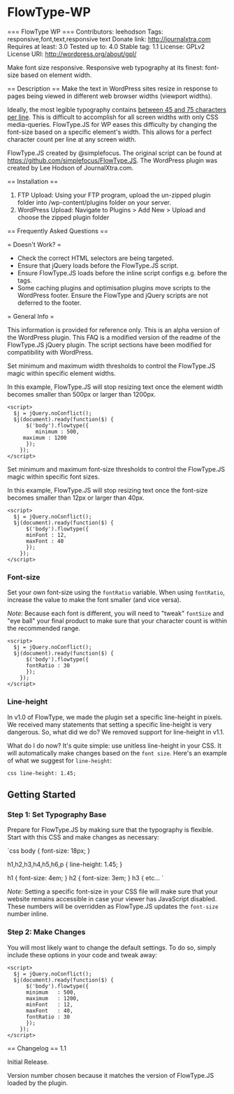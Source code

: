 FlowType-WP
===========

=== FlowType WP ===
Contributors: leehodson
Tags: responsive,font,text,responsive text
Donate link: http://journalxtra.com
Requires at least: 3.0
Tested up to: 4.0
Stable tag: 1.1
License: GPLv2
License URI: http://wordpress.org/about/gpl/

Make font size responsive. Responsive web typography at its finest: font-size based on element width.

== Description ==
Make the text in WordPress sites resize in response to pages being viewed in different web browser widths (viewport widths).

Ideally, the most legible typography contains [between 45 and 75 characters per line](http://webtypography.net/2.1.2). This is difficult to accomplish for all screen widths with only CSS media-queries. FlowType.JS for WP eases this difficulty by changing the font-size based on a specific element\'s width. This allows for a perfect character count per line at any screen width.

FlowType.JS created by @simplefocus. The original script can be found at https://github.com/simplefocus/FlowType.JS. The WordPress plugin was created by Lee Hodson of JournalXtra.com.

== Installation ==
1. FTP Upload: Using your FTP program, upload the un-zipped plugin folder into /wp-content/plugins folder on your server.
2. WordPress Upload: Navigate to Plugins > Add New > Upload and choose the zipped plugin folder

== Frequently Asked Questions ==

= Doesn't Work?  =

* Check the correct HTML selectors are being targeted.
* Ensure that jQuery loads before the FlowType.JS script.
* Ensure FlowType.JS loads before the inline script configs e.g. before the <script></script> tags.
* Some caching plugins and optimisation plugins move scripts to the WordPress footer. Ensure the FlowType and jQuery scripts are not deferred to the footer.

= General Info =

This information is provided for reference only. This is an alpha version of the WordPress plugin. This FAQ is a modified version of the readme of the FlowType.JS jQuery plugin. The script sections have been modified for compatibility with WordPress.

Set minimum and maximum width thresholds to control the FlowType.JS magic within specific element widths.

In this example, FlowType.JS will stop resizing text once the element width becomes smaller than 500px or larger than 1200px.

```
<script>
  $j = jQuery.noConflict();
  $j(document).ready(function($) {
      $('body').flowtype({
         minimum : 500,
	 maximum : 1200
      });
    });
</script>
```

Set minimum and maximum font-size thresholds to control the FlowType.JS magic within specific font sizes.

In this example, FlowType.JS will stop resizing text once the font-size becomes smaller than 12px or larger than 40px.

```
<script>
  $j = jQuery.noConflict();
  $j(document).ready(function($) {
      $('body').flowtype({
      minFont : 12,
      maxFont : 40
      });
    });
</script>
```

### Font-size ###

Set your own font-size using the `fontRatio` variable. When using `fontRatio`, increase the value to make the font smaller (and vice versa).

_Note:_ Because each font is different, you will need to "tweak" `fontSize` and "eye ball" your final product to make sure that your character count is within the recommended range.

```
<script>
  $j = jQuery.noConflict();
  $j(document).ready(function($) {
      $('body').flowtype({
	  fontRatio : 30
      });
    });
</script>
```

### Line-height ###

In v1.0 of FlowType, we made the plugin set a specific line-height in pixels. We received many statements that setting a specific line-height is very dangerous. So, what did we do? We removed support for line-height in v1.1.

What do I do now? It's quite simple: use unitless line-height in your CSS. It will automatically make changes based on the `font size`. Here's an example of what we suggest for `line-height`:

`css
line-height: 1.45;
`

## Getting Started ##

### Step 1: Set Typography Base ###

Prepare for FlowType.JS by making sure that the typography is flexible. Start with this CSS and make changes as necessary:

`css
body {
   font-size: 18px;
}

h1,h2,h3,h4,h5,h6,p {
   line-height: 1.45;
}

h1 { font-size: 4em; }
h2 { font-size: 3em; }
h3 { etc...
`

_Note:_ Setting a specific font-size in your CSS file will make sure that your website remains accessible in case your viewer has JavaScript disabled. These numbers will be overridden as FlowType.JS updates the `font-size` number inline.

### Step 2: Make Changes ###

You will most likely want to change the default settings. To do so, simply include these options in your code and tweak away:


```
<script>
  $j = jQuery.noConflict();
  $j(document).ready(function($) {
      $('body').flowtype({
	  minimum   : 500,
	  maximum   : 1200,
	  minFont   : 12,
	  maxFont   : 40,
	  fontRatio : 30
      });
    });
</script>
```

== Changelog ==
1.1

Initial Release.

Version number chosen because it matches the version of FlowType.JS loaded by the plugin.